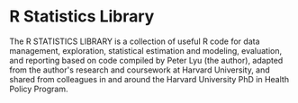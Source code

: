 # R Statistics Library

The R STATISTICS LIBRARY is a collection of useful R code for data management, exploration, statistical estimation and modeling, evaluation, and reporting based on code compiled by Peter Lyu (the author), adapted from the author's research and coursework at Harvard University, and shared from colleagues in and around the Harvard University PhD in Health Policy Program.

